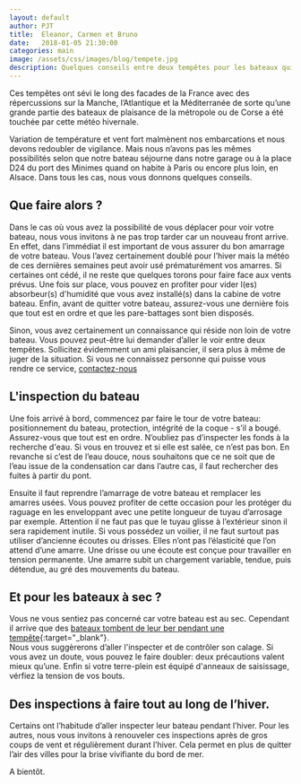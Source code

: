 ```yaml
---
layout: default
author: PJT
title:  Eleanor, Carmen et Bruno
date:   2018-01-05 21:30:00
categories: main
image: /assets/css/images/blog/tempete.jpg
description: Quelques conseils entre deux tempêtes pour les bateaux qui hivernent en extérieur.
---
```


Ces tempêtes ont sévi le long des facades de la France avec des répercussions sur la Manche,  l’Atlantique et la Méditerranée de sorte qu’une grande partie des bateaux de plaisance de la métropole ou de Corse a été touchée par cette météo hivernale.
<!--break-->
Variation de température et vent fort malmènent nos embarcations et nous devons redoubler de vigilance.  Mais nous n’avons pas les mêmes possibilités selon que notre bateau séjourne dans notre garage ou à la place D24 du port des Minimes quand on habite à Paris ou encore plus loin, en Alsace.  Dans tous les cas, nous vous donnons quelques conseils.

## Que faire alors ?
Dans le cas où vous avez la possibilité de vous déplacer pour voir votre bateau, nous vous invitons à ne pas trop tarder car un nouveau front arrive.  En effet, dans l’immédiat il est important de vous assurer du bon amarrage de votre bateau.  Vous l’avez certainement doublé pour l’hiver mais la météo de ces dernières semaines peut avoir usé prématurément vos amarres. Si certaines ont cédé, il ne reste que quelques torons pour faire face aux vents prévus.  Une fois sur place, vous pouvez en profiter pour vider l(es) absorbeur(s) d'humidité que vous avez installé(s) dans la cabine de votre bateau.  Enfin, avant de quitter votre bateau, assurez-vous une dernière fois que tout est en ordre et que les pare-battages sont bien disposés.

Sinon, vous avez certainement un connaissance qui réside non loin de votre bateau.  Vous pouvez peut-être lui demander d’aller le voir entre deux tempêtes.  Sollicitez évidemment un ami plaisancier, il sera plus à même de juger de la situation.  Si vous ne connaissez personne qui puisse vous rendre ce service, [contactez-nous](mailto:contact@mynoteboat.fr)

## L'inspection du bateau
Une fois arrivé à bord, commencez par faire le tour de votre bateau:  positionnement du bateau, protection, intégrité de la coque - s’il a bougé.  Assurez-vous que tout est en ordre.  N’oubliez pas d’inspecter les fonds à la recherche d'eau.  Si vous en trouvez et si elle est salée, ce n’est pas bon.  En revanche si c’est de l’eau douce, nous souhaitons que ce ne soit que de l’eau issue de la condensation car dans l’autre cas, il faut rechercher des fuites à partir du pont.

Ensuite il faut reprendre l’amarrage de votre bateau et remplacer les amarres usées.  Vous pouvez profiter de cette occasion pour les protéger du raguage en les enveloppant avec une petite longueur de tuyau d’arrosage par exemple. 
Attention il ne faut pas que le tuyau glisse à l’extérieur sinon il sera rapidement inutile.  Si vous possédez un voilier, il ne faut surtout pas utiliser d’ancienne écoutes ou drisses.  Elles n’ont pas l’élasticité que l’on attend d’une amarre. Une drisse ou une écoute est conçue pour travailler en tension permanente. Une amarre subit un chargement variable, tendue, puis détendue, au gré des mouvements du bateau.

## Et pour les bateaux à sec ?
Vous ne vous sentiez pas concerné car votre bateau est au sec. Cependant il arrive que des [bateaux tombent de leur ber pendant une tempête](https://www.boatindustry.com/article/25377/bers-de-calage-bateaux-aucune-norme-vigueur){:target="_blank"}.  
Nous vous suggèrerons d’aller l'inspecter et de contrôler son calage.  Si vous avez un doute, vous pouvez le faire doubler: deux précautions valent mieux qu’une.  Enfin si votre terre-plein est équipé d'anneaux de saisissage, vérfiez la tension de vos bouts.

## Des inspections à faire tout au long de l’hiver.
Certains ont l’habitude d’aller inspecter leur bateau pendant l’hiver.  Pour les autres, nous vous invitons à renouveler ces inspections après de gros coups de vent et régulièrement durant l’hiver.  Cela permet en plus de quitter l’air des villes pour la brise vivifiante du bord de mer.

A bientôt.